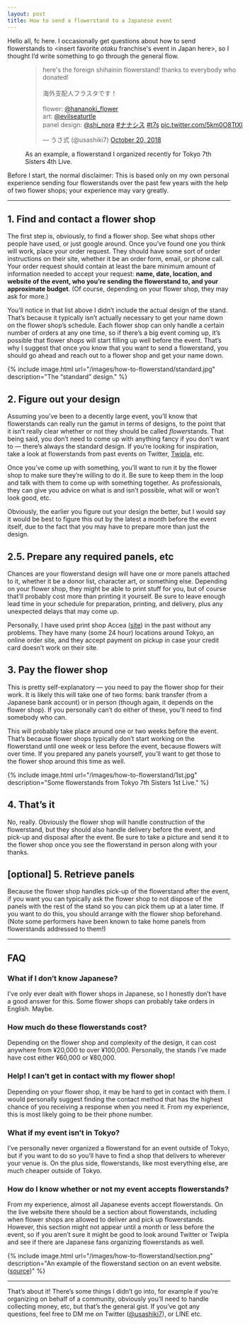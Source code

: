 ```yaml
---
layout: post
title: How to send a flowerstand to a Japanese event
---
```


Hello all, fc here. I occasionally get questions about how to send flowerstands to <insert favorite *otaku* franchise's event in Japan here>, so I thought I’d write something to go through the general flow.

<figure>
    <div style="width: 500px; display:block; margin-left: auto; margin-right: auto">
        <blockquote class="twitter-tweet"><p lang="ja" dir="ltr">here&#39;s the foreign shihainin flowerstand! thanks to everybody who donated!<br><br>海外支配人フラスタです！<br><br>flower: <a href="https://twitter.com/hananoki_flower?ref_src=twsrc%5Etfw">@hananoki_flower</a> <br>art: <a href="https://twitter.com/evilseaturtle?ref_src=twsrc%5Etfw">@evilseaturtle</a> <br>panel design: <a href="https://twitter.com/shi_nora?ref_src=twsrc%5Etfw">@shi_nora</a> <a href="https://twitter.com/hashtag/%E3%83%8A%E3%83%8A%E3%82%B7%E3%82%B9?src=hash&amp;ref_src=twsrc%5Etfw">#ナナシス</a> <a href="https://twitter.com/hashtag/t7s?src=hash&amp;ref_src=twsrc%5Etfw">#t7s</a> <a href="https://t.co/5km0O8TtXl">pic.twitter.com/5km0O8TtXl</a></p>&mdash; うさ式 (@usashiki7) <a href="https://twitter.com/usashiki7/status/1053557601265479680?ref_src=twsrc%5Etfw">October 20, 2018</a></blockquote> <script async src="https://platform.twitter.com/widgets.js" charset="utf-8"></script>
    </div>
    <figcaption>As an example, a flowerstand I organized recently for Tokyo 7th Sisters 4th Live.</figcaption>
</figure>

Before I start, the normal disclaimer: This is based only on my own personal experience sending four flowerstands over the past few years with the help of two flower shops; your experience may vary greatly.

---

## 1. Find and contact a flower shop

The first step is, obviously, to find a flower shop. See what shops other people have used, or just google around. Once you’ve found one you think will work, place your order request. They should have some sort of order instructions on their site, whether it be an order form, email, or phone call. Your order request should contain at least the bare minimum amount of information needed to accept your request: **name, date, location, and website of the event, who you’re sending the flowerstand to, and your approximate budget**. (Of course, depending on your flower shop, they may ask for more.)

You’ll notice in that list above I didn’t include the actual design of the stand. That’s because it typically isn’t actually necessary to get your name down on the flower shop’s schedule. Each flower shop can only handle a certain number of orders at any one time, so if there’s a big event coming up, it’s possible that flower shops will start filling up well before the event. That’s why I suggest that once you know that you want to send a flowerstand, you should go ahead and reach out to a flower shop and get your name down.

{% include image.html url="/images/how-to-flowerstand/standard.jpg" description="The “standard” design." %}

## 2. Figure out your design

Assuming you’ve been to a decently large event, you’ll know that flowerstands can really run the gamut in terms of designs, to the point that it isn’t really clear whether or not they should be called *flower*stands. That being said, you don’t need to come up with anything fancy if you don’t want to — there’s always the standard design. If you’re looking for inspiration, take a look at flowerstands from past events on Twitter, [Twipla](https://twipla.jp/), etc.

Once you’ve come up with something, you’ll want to run it by the flower shop to make sure they’re willing to do it. Be sure to keep them in the loop and talk with them to come up with something together. As professionals, they can give you advice on what is and isn’t possible, what will or won’t look good, etc.

Obviously, the earlier you figure out your design the better, but I would say it would be best to figure this out by the latest a month before the event itself, due to the fact that you may have to prepare more than just the design.

## 2.5. Prepare any required panels, etc

Chances are your flowerstand design will have one or more panels attached to it, whether it be a donor list, character art, or something else. Depending on your flower shop, they might be able to print stuff for you, but of course that’ll probably cost more than printing it yourself. Be sure to leave enough lead time in your schedule for preparation, printing, and delivery, plus any unexpected delays that may come up.

Personally, I have used print shop Accea ([site](https://www.accea.co.jp/)) in the past without any problems. They have many (some 24 hour) locations around Tokyo, an online order site, and they accept payment on pickup in case your credit card doesn’t work on their site.

## 3. Pay the flower shop

This is pretty self-explanatory — you need to pay the flower shop for their work. It is likely this will take one of two forms: bank transfer (from a Japanese bank account) or in person (though again, it depends on the flower shop). If you personally can’t do either of these, you’ll need to find somebody who can.

This will probably take place around one or two weeks before the event. That’s because flower shops typically don’t start working on the flowerstand until one week or less before the event, because flowers wilt over time. If you prepared any panels yourself, you’ll want to get those to the flower shop around this time as well.

{% include image.html url="/images/how-to-flowerstand/1st.jpg" description="Some flowerstands from Tokyo 7th Sisters 1st Live." %}

## 4. That’s it

No, really. Obviously the flower shop will handle construction of the flowerstand, but they should also handle delivery before the event, and pick-up and disposal after the event. Be sure to take a picture and send it to the flower shop once you see the flowerstand in person along with your thanks.

## [optional] 5. Retrieve panels

Because the flower shop handles pick-up of the flowerstand after the event, if you want you can typically ask the flower shop to not dispose of the panels with the rest of the stand so you can pick them up at a later time. If you want to do this, you should arrange with the flower shop beforehand. (Note some performers have been known to take home panels from flowerstands addressed to them!)

---

## FAQ

### What if I don’t know Japanese?

I’ve only ever dealt with flower shops in Japanese, so I honestly don’t have a good answer for this. Some flower shops can probably take orders in English. Maybe.

### How much do these flowerstands cost?

Depending on the flower shop and complexity of the design, it can cost anywhere from ¥20,000 to over ¥100,000. Personally, the stands I’ve made have cost either ¥60,000 or ¥80,000.

### Help! I can’t get in contact with my flower shop!

Depending on your flower shop, it may be hard to get in contact with them. I would personally suggest finding the contact method that has the highest chance of you receiving a response when you need it. From my experience, this is most likely going to be their phone number.

### What if my event isn’t in Tokyo?

I’ve personally never organized a flowerstand for an event outside of Tokyo, but if you want to do so you’ll have to find a shop that delivers to wherever your venue is. On the plus side, flowerstands, like most everything else, are much cheaper outside of Tokyo.

### How do I know whether or not my event accepts flowerstands?

From my experience, almost all Japanese events accept flowerstands. On the live website there should be a section about flowerstands, including when flower shops are allowed to deliver and pick up flowerstands. However, this section might not appear until a month or less before the event, so if you aren’t sure it might be good to look around Twitter or Twipla and see if there are Japanese fans organizing flowerstands as well.

{% include image.html url="/images/how-to-flowerstand/section.png" description="An example of the flowerstand section on an event website. ([source](http://t7s.jp/live/4thlive/#sec05))" %}

---

That’s about it! There’s some things I didn’t go into, for example if you’re organizing on behalf of a community, obviously you’ll need to handle collecting money, etc, but that’s the general gist. If you’ve got any questions, feel free to DM me on Twitter ([@usashiki7](https://www.twitter.com/usashiki7)), or LINE etc.
